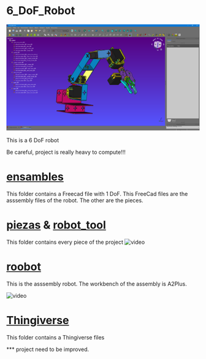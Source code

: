 # 6_DoF_Robot

![image](Thingiverse/6_DoF/images/image.png)

 This is a 6 DoF robot

Be careful, project is really heavy to compute!!!

# [ensambles](ensambles)
This folder contains a Freecad file with 1 DoF. 
This FreeCad files are the asssembly files of the robot.
The other are the pieces. 

# [piezas](piezas) & [robot_tool](robot_tool)
This folder contains every piece of the project
![video](extremo.gif)

# [roobot](roobot.FCStd)
This is the asssembly robot. The workbench of the assembly is A2Plus.

![video](video.gif)


# [Thingiverse](Thingiverse)
This folder contains a Thingiverse files

*** project need to be improved.
